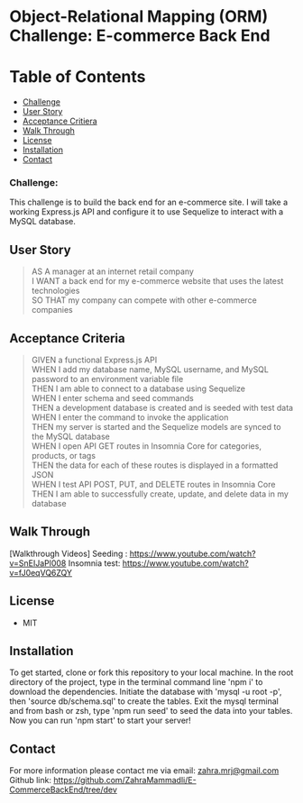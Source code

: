 # Object-Relational Mapping (ORM) Challenge: E-commerce Back End

# Table of Contents

- [Challenge](#challenge)
- [User Story](#user-story)
- [Acceptance Critiera](#acceptance-criteria)
- [Walk Through](#walk-through)
- [License](#license)
- [Installation](#installation)
- [Contact](#Contact)

### Challenge:

This challenge is to build the back end for an e-commerce site. I will take a working Express.js API and configure it to use Sequelize to interact with a MySQL database.

## User Story

> AS A manager at an internet retail company\
> I WANT a back end for my e-commerce website that uses the latest technologies\
> SO THAT my company can compete with other e-commerce companies

## Acceptance Criteria

> GIVEN a functional Express.js API\
> WHEN I add my database name, MySQL username, and MySQL password to an environment variable file\
> THEN I am able to connect to a database using Sequelize\
> WHEN I enter schema and seed commands\
> THEN a development database is created and is seeded with test data\
> WHEN I enter the command to invoke the application\
> THEN my server is started and the Sequelize models are synced to the MySQL database\
> WHEN I open API GET routes in Insomnia Core for categories, products, or tags\
> THEN the data for each of these routes is displayed in a formatted JSON\
> WHEN I test API POST, PUT, and DELETE routes in Insomnia Core\
> THEN I am able to successfully create, update, and delete data in my database

## Walk Through

[Walkthrough Videos]
Seeding : https://www.youtube.com/watch?v=SnEIJaPl008
Insomnia test: https://www.youtube.com/watch?v=fJ0eqVQ6ZQY

## License

- MIT

## Installation

To get started, clone or fork this repository to your local machine. In the root directory of the project, type in the terminal command line 'npm i' to download the dependencies. Initiate the database with 'mysql -u root -p', then 'source db/schema.sql' to create the tables. Exit the mysql terminal and from bash or zsh, type 'npm run seed' to seed the data into your tables. Now you can run 'npm start' to start your server!

## Contact

For more information please contact me via email:
zahra.mrj@gmail.com
Github link: https://github.com/ZahraMammadli/E-CommerceBackEnd/tree/dev
